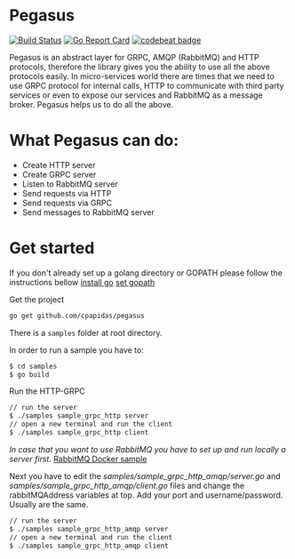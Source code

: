 # Pegasus

[![Build Status](https://travis-ci.org/cpapidas/pegasus.svg?branch=master)](https://travis-ci.org/cpapidas/pegasus)
[![Go Report Card](https://goreportcard.com/badge/github.com/cpapidas/pegasus)](https://goreportcard.com/report/github.com/cpapidas/pegasus)
[![codebeat badge](https://codebeat.co/badges/4fb5d1ae-7479-40fc-aa0d-bdf10a7bc548)](https://codebeat.co/projects/github-com-cpapidas-pegasus-master)

Pegasus is an abstract layer for GRPC, AMQP (RabbitMQ) and HTTP protocols, therefore the library gives you the ability
to use all the above protocols easily. In micro-services world there are times that we need to use GRPC protocol
for internal calls, HTTP to communicate with third party services or even to expose our services and RabbitMQ
as a message broker. Pegasus helps us to do all the above.

# What Pegasus can do:

* Create HTTP server
* Create GRPC server
* Listen to RabbitMQ server
* Send requests via HTTP
* Send requests via GRPC
* Send messages to RabbitMQ server

# Get started

If you don't already set up a golang directory or GOPATH please follow the instructions bellow
[install go](https://golang.org/doc/install)
[set gopath](https://github.com/golang/go/wiki/Setting-GOPATH)

Get the project

```bash
go get github.com/cpapidas/pegasus
```

There is a `samples` folder at root directory.

In order to run a sample you have to:

```bash
$ cd samples
$ go build
```

Run the HTTP-GRPC

```bash
// run the server
$ ./samples sample_grpc_http server
// open a new terminal and run the client
$ ./samples sample_grpc_http client
```

*In case that you want to use RabbitMQ you have to set up and run locally a server
first.* [RabbitMQ Docker sample](https://github.com/dockerfile/rabbitmq)

Next you have to edit the *samples/sample_grpc_http_amqp/server.go* and *samples/sample_grpc_http_amqp/client.go* files
and change the rabbitMQAddress variables at top. Add your port and username/password. Usually are the same.

```bash
// run the server
$ ./samples sample_grpc_http_amqp server
// open a new terminal and run the client
$ ./samples sample_grpc_http_amqp client
```





